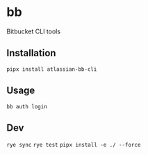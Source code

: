 # bb

Bitbucket CLI tools

## Installation

`pipx install atlassian-bb-cli`

## Usage

`bb auth login`


## Dev

`rye sync`
`rye test`
`pipx install -e ./ --force`
